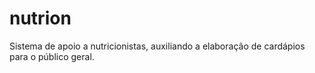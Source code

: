 # nutrion
Sistema de apoio a nutricionistas, auxiliando a elaboração de cardápios para o público geral.
